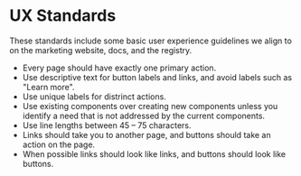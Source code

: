 # UX Standards

These standards include some basic user experience guidelines we align to on the marketing website, docs, and the registry.

- Every page should have exactly one primary action.
- Use descriptive text for button labels and links, and avoid labels such as "Learn more".
- Use unique labels for distrinct actions.
- Use existing components over creating new components unless you identify a need that is not addressed by the current components.
- Use line lengths between 45 – 75 characters.
- Links should take you to another page, and buttons should take an action on the page.
- When possible links should look like links, and buttons should look like buttons.

